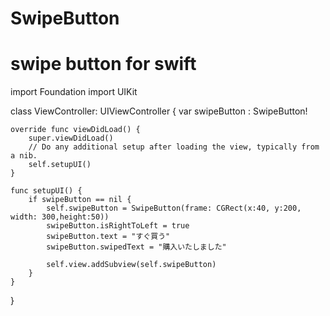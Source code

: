 # SwipeButton
# swipe button for swift 

import Foundation
import UIKit

class ViewController: UIViewController {
    var swipeButton : SwipeButton!

    override func viewDidLoad() {
        super.viewDidLoad()
        // Do any additional setup after loading the view, typically from a nib.
        self.setupUI()
    }

    func setupUI() {
        if swipeButton == nil {
            self.swipeButton = SwipeButton(frame: CGRect(x:40, y:200, width: 300,height:50))
            swipeButton.isRightToLeft = true
            swipeButton.text = "すぐ買う"
            swipeButton.swipedText = "購入いたしました"

            self.view.addSubview(self.swipeButton)
        }
    }
}
